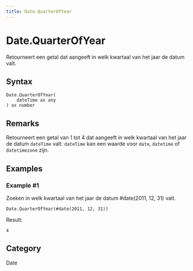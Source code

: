 ```yaml
---
title: Date.QuarterOfYear
---
```


# Date.QuarterOfYear


Retourneert een getal dat aangeeft in welk kwartaal van het jaar de datum valt.


## Syntax

```powerquery
Date.QuarterOfYear(
    dateTime as any
) as number
```


## Remarks

Retourneert een getal van 1 tot 4 dat aangeeft in welk kwartaal van het jaar de datum <code>dateTime</code> valt. <code>dateTime</code> kan een waarde voor <code>date</code>, <code>datetime</code> of <code>datetimezone</code> zijn.


## Examples

### Example #1 
Zoeken in welk kwartaal van het jaar de datum #date(2011, 12, 31) valt.
```powerquery
Date.QuarterOfYear(#date(2011, 12, 31))
```

Result: 
```powerquery
4
```




## Category
Date
